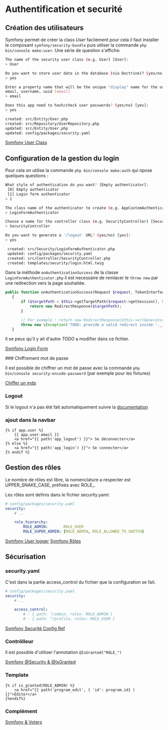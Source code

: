 # Authentification et securité

## Création des utilisateurs

Symfony permet de créer la class *User* facilement pour cela il faut installer le composant `symfony/security-bundle` puis utiiser la commande `php bin/console make:user`.
Une série de question s'affiche:

```bash
The name of the security user class (e.g. User) [User]:
> User

Do you want to store user data in the database (via Doctrine)? (yes/no) [yes]:
> yes

Enter a property name that will be the unique "display" name for the user (e.g.
email, username, uuid [email]
> email

Does this app need to hash/check user passwords? (yes/no) [yes]:
> yes

created: src/Entity/User.php
created: src/Repository/UserRepository.php
updated: src/Entity/User.php
updated: config/packages/security.yaml
 ```

[Symfony User Class](https://symfony.com/doc/4.4/security.html#security-installation)

## Configuration de la gestion du login

Pour cela on utilise la commande `php bin/console make:auth` qui npose quelques questions :

```bash
What style of authentication do you want? [Empty authenticator]:
 [0] Empty authenticator
 [1] Login form authenticator
> 1

The class name of the authenticator to create (e.g. AppCustomAuthenticator):
> LoginFormAuthenticator

Choose a name for the controller class (e.g. SecurityController) [SecurityController]:
> SecurityController

Do you want to generate a '/logout' URL? (yes/no) [yes]:
> yes

 created: src/Security/LoginFormAuthenticator.php
 updated: config/packages/security.yaml
 created: src/Controller/SecurityController.php
 created: templates/security/login.html.twig
 ```

 Dans la méthode `onAuthenticationSuccess` de la classe `LoginFormAuthenticator.php` il est necessaire de remlacer le  `throw new` par une redirection vers la page souhaitée.

 ```php
 public function onAuthenticationSuccess(Request $request, TokenInterface $token, $providerKey)
    {
        if ($targetPath = $this->getTargetPath($request->getSession(), $providerKey)) {
            return new RedirectResponse($targetPath);
        }

        // For example : return new RedirectResponse($this->urlGenerator->generate('some_route'));
        throw new \Exception('TODO: provide a valid redirect inside '.__FILE__);
    }
```

Il se peux qu'il y ait d'autre *TODO* a modifier dans ce fichier.

[Symfony Login Form](https://symfony.com/doc/4.4/security/form_login_setup.html)

### Chiffrement mot de passe

Il est possible de chiffrer un mot de passe avec la commande `php bin/console security:encode-password` (par exemple pour les fixtures)

[Chiffer un mdp](https://www.youtube.com/watch?v=wAiSu6oiK-Q&feature=youtu.be)

### Logout

Si le logout n'a pas été fait automatiquement suivre la [documentation](https://symfony.com/doc/4.4/security.html#logging-out)

### ajout dans la navbar

```twig
{% if app.user %}
    {{ app.user.email }}
    <a href="{{ path('app_logout') }}"> Se déconnecter</a>
{% else %}
    <a href="{{ path('app_login') }}"> Se connecter</a>
{% endif %}
```

## Gestion des rôles

Le nombre de rôles est libre, la nomenclature a respecter est UPPER_SNAKE_CASE, préfixés avec ROLE_.

Les rôles sont definis dans le fichier security.yaml:

```yaml
# config/packages/security.yaml
security:
    # ...

    role_hierarchy:
        ROLE_ADMIN:       ROLE_USER
        ROLE_SUPER_ADMIN: [ROLE_ADMIN, ROLE_ALLOWED_TO_SWITCH]
```

[Symfony User logger](https://symfony.com/doc/4.4/security.html#checking-to-see-if-a-user-is-logged-in-is-authenticated-fully)
[Symfony Rôles](https://symfony.com/doc/4.4/security.html#hierarchical-roles)

## Sécurisation

### security.yaml

C'est dans la partie access_control du fichier que la configuration se fait.

```yaml
# config/packages/security.yaml
security:
    # ...

    access_control:
        # - { path: ^/admin, roles: ROLE_ADMIN }
        # - { path: ^/profile, roles: ROLE_USER }

```

[Symfony Securité Config Ref](https://symfony.com/doc/4.4/reference/configuration/security.html)

### Contrôlleur

Il est possible d'utiliser l'annotation `@IsGranted("ROLE_")`

[Symfony @Security & @IsGranted](https://symfony.com/doc/4.4/bundles/SensioFrameworkExtraBundle/annotations/security.html)

### Template

```twig
{% if is_granted(ROLE_ADMIN) %}
    <a href="{{ path('program_edit', { 'id': program.id} ) }}">Éditer</a>
{%endif%}
```

### Complément

[Symfony & Voters](https://symfony.com/doc/4.4/security/voters.html)
